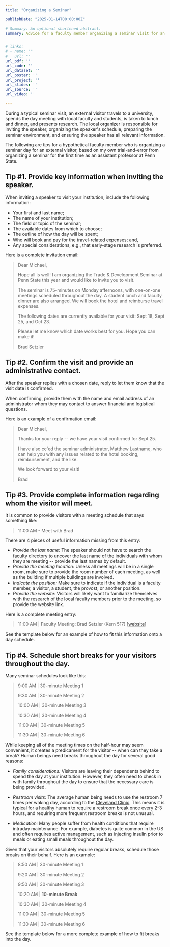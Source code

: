 ```yaml
---
title: "Organizing a Seminar"

publishDate: "2025-01-14T00:00:00Z"

# Summary. An optional shortened abstract.
summary: Advice for a faculty member organizing a seminar visit for an external speaker.


# links:
# - name: ""
#   url: ""
url_pdf: ''
url_code: ''
url_dataset: ''
url_poster: ''
url_project: ''
url_slides: ''
url_source: ''
url_video: ''

---
```


During a typical seminar visit, an external visitor travels to a university, spends the day meeting with local faculty and students, is taken to lunch and dinner, and presents research. The local organizer is responsible for inviting the speaker, organizing the speaker's schedule, preparing the seminar environment, and ensuring the speaker has all relevant information. 

The following are tips for a hypothetical faculty member who is organizing a seminar day for an external visitor, based on my own trial-and-error from organizing a seminar for the first time as an assistant professor at Penn State.




## Tip #1. Provide key information when inviting the speaker.

When inviting a speaker to visit your institution, include the following information:

- Your first and last name;
- The name of your institution; 
- The field or topic of the seminar;
- The available dates from which to choose;
- The outline of how the day will be spent; 
- Who will book and pay for the travel-related expenses; and,
- Any special considerations, e.g., that early-stage research is preferred.

Here is a complete invitation email:

> Dear Michael,
> 
> Hope all is well! I am organizing the Trade & Development Seminar at Penn State this year and would like to invite you to visit. 
> 
> The seminar is 75-minutes on Monday afternoons, with one-on-one meetings scheduled throughout the day. A student lunch and faculty dinner are also arranged. We will book the hotel and reimburse travel expenses. 
>
> The following dates are currently available for your visit: Sept 18, Sept 25, and Oct 23.
> 
> Please let me know which date works best for you. Hope you can make it! 
> 
> Brad Setzler


## Tip #2. Confirm the visit and provide an administrative contact.

After the speaker replies with a chosen date, reply to let them know that the visit date is confirmed. 

When confirming, provide them with the name and email address of an administrator whom they may contact to answer financial and logistical questions.

Here is an example of a confirmation email:

> Dear Michael,
> 
> Thanks for your reply -- we have your visit confirmed for Sept 25.
> 
> I have also cc'ed the seminar administrator, Matthew Lastname, who can help you with any issues related to the hotel booking, reimbursement, and the like.
> 
> We look forward to your visit!
> 
> Brad 


## Tip #3. Provide complete information regarding whom the visitor will meet.

It is common to provide visitors with a meeting schedule that says something like:

> 11:00 AM - Meet with Brad 

There are 4 pieces of useful information missing from this entry:

- *Provide the last name:* The speaker should not have to search the faculty directory to uncover the last name of the individuals with whom they are meeting -- provide the last names by default. 
- *Provide the meeting location:* Unless all meetings will be in a single room, make sure to provide the room number of each meeting, as well as the building if multiple buildings are involved.
- *Indicate the position:* Make sure to indicate if the individual is a faculty member, a visitor, a student, the provost, or another position.
- *Provide the website:* Visitors will likely want to familiarize themselves with the research of the local faculty members prior to the meeting, so provide the website link. 

Here is a complete meeting entry:

> 11:00 AM | Faculty Meeting: Brad Setzler (Kern 517) [[website](https://www.bradleysetzler.com)]

See the template below for an example of how to fit this information onto a day schedule.


## Tip #4. Schedule short breaks for your visitors throughout the day.

Many seminar schedules look like this:

> 9:00 AM | 30-minute Meeting 1
> 
> 9:30 AM | 30-minute Meeting 2
> 
> 10:00 AM | 30-minute Meeting 3
> 
> 10:30 AM | 30-minute Meeting 4
> 
> 11:00 AM | 30-minute Meeting 5
> 
> 11:30 AM | 30-minute Meeting 6 

While keeping all of the meeting times on the half-hour may seem convenient, it creates a predicament for the visitor -- when can they take a break? Human beings need breaks throughout the day for several good reasons:

- *Family considerations:* Visitors are leaving their dependents behind to spend the day at your institution. However, they often need to check in with family throughout the day to ensure that the necessary care is being provided. 

- *Restroom visits:* The average human being needs to use the restroom 7 times per waking day, according to the [Cleveland Clinic](https://health.clevelandclinic.org/how-often-should-you-pee). This means it is typical for a healthy human to require a restroom break once every 2-3 hours, and requiring more frequent restroom breaks is not unusual. 

- *Medication:* Many people suffer from health conditions that require intraday maintenance. For example, diabetes is quite common in the US and often requires active management, such as injecting insulin prior to meals or eating small meals throughout the day.  

Given that your visitors absolutely require regular breaks, schedule those breaks on their behalf. Here is an example:


> 8:50 AM | 30-minute Meeting 1
> 
> 9:20 AM | 30-minute Meeting 2
> 
> 9:50 AM | 30-minute Meeting 3
> 
> 10:20 AM | **10-minute Break**
> 
> 10:30 AM | 30-minute Meeting 4
> 
> 11:00 AM | 30-minute Meeting 5
> 
> 11:30 AM | 30-minute Meeting 6 



See the template below for a more complete example of how to fit breaks into the day.






